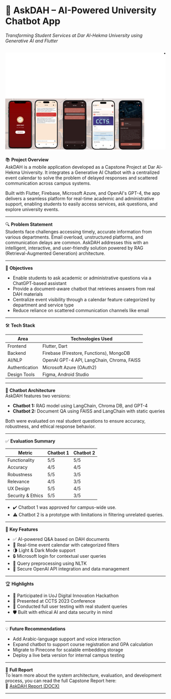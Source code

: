 # 🧠 AskDAH – AI-Powered University Chatbot App  
_Transforming Student Services at Dar Al-Hekma University using Generative AI and Flutter_

![AskDAH App Screenshot](https://raw.githubusercontent.com/fatma-ai-coder/Capstone-Chatbot/main/App_SC.png)
---

📚 **Project Overview**  
AskDAH is a mobile application developed as a Capstone Project at Dar Al-Hekma University. It integrates a Generative AI Chatbot with a centralized event calendar to solve the problem of delayed responses and scattered communication across campus systems.

Built with Flutter, Firebase, Microsoft Azure, and OpenAI's GPT-4, the app delivers a seamless platform for real-time academic and administrative support, enabling students to easily access services, ask questions, and explore university events.

---

🔍 **Problem Statement**  
Students face challenges accessing timely, accurate information from various departments. Email overload, unstructured platforms, and communication delays are common. AskDAH addresses this with an intelligent, interactive, and user-friendly solution powered by RAG (Retrieval-Augmented Generation) architecture.

---

🎯 **Objectives**  
- Enable students to ask academic or administrative questions via a ChatGPT-based assistant  
- Provide a document-aware chatbot that retrieves answers from real DAH materials  
- Centralize event visibility through a calendar feature categorized by department and service type  
- Reduce reliance on scattered communication channels like email  

---

🛠️ **Tech Stack**  

| Area            | Technologies Used                           |
|-----------------|----------------------------------------------|
| Frontend        | Flutter, Dart                                |
| Backend         | Firebase (Firestore, Functions), MongoDB     |
| AI/NLP          | OpenAI GPT-4 API, LangChain, Chroma, FAISS   |
| Authentication  | Microsoft Azure (OAuth2)                     |
| Design Tools    | Figma, Android Studio                         |

---

💬 **Chatbot Architecture**  
AskDAH features two versions:

- **Chatbot 1:** RAG model using LangChain, Chroma DB, and GPT-4  
- **Chatbot 2:** Document QA using FAISS and LangChain with static queries  

Both were evaluated on real student questions to ensure accuracy, robustness, and ethical response behavior.

---

✅ **Evaluation Summary**

| Metric              | Chatbot 1 | Chatbot 2 |
|---------------------|-----------|-----------|
| Functionality       | 5/5       | 5/5       |
| Accuracy            | 4/5       | 4/5       |
| Robustness          | 5/5       | 3/5       |
| Relevance           | 4/5       | 3/5       |
| UX Design           | 5/5       | 4/5       |
| Security & Ethics   | 5/5       | 3/5       |

- ✔️ Chatbot 1 was approved for campus-wide use.  
- ⚠️ Chatbot 2 is a prototype with limitations in filtering unrelated queries.

---

📱 **Key Features**  
- ✅ AI-powered Q&A based on DAH documents  
- 📅 Real-time event calendar with categorized filters  
- 🌗 Light & Dark Mode support  
- 🔒 Microsoft login for contextual user queries  
- 🧠 Query preprocessing using NLTK  
- 📂 Secure OpenAI API integration and data management  

---

🏆 **Highlights**  
- 📍 Participated in UoJ Digital Innovation Hackathon  
- 🎤 Presented at CCTS 2023 Conference  
- 🧪 Conducted full user testing with real student queries  
- 🛡 Built with ethical AI and data security in mind  

---

💡 **Future Recommendations**  
- Add Arabic-language support and voice interaction  
- Expand chatbot to support course registration and GPA calculation  
- Migrate to Pinecone for scalable embedding storage  
- Deploy a live beta version for internal campus testing  

---

📄 **Full Report**  
To learn more about the system architecture, evaluation, and development process, you can read the full Capstone Report here:  
📎 [AskDAH Report (DOCX)](https://github.com/fatma-ai-coder/Capstone-Chatbot/raw/main/Ask_DAH_Report.pdf
)

---
